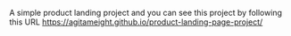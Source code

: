 A simple product landing project and you can see this project by following this URL https://agitameight.github.io/product-landing-page-project/
